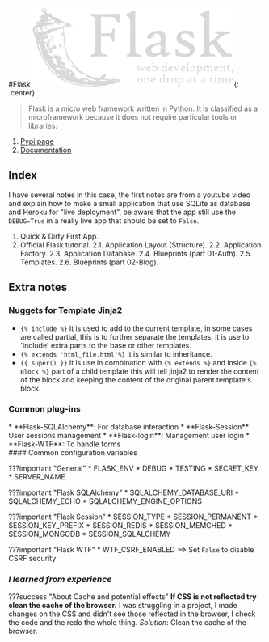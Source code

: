 #Flask
![Flask logo](images/flask.png){: .center}

>Flask is a micro web framework written in Python. It is classified as a microframework because it does not require particular tools or libraries.

1. [Pypi page](https://pypi.org/project/Flask/)
2. [Documentation](https://flask.palletsprojects.com/en/1.1.x/)

## Index

I have several notes in this case, the first notes are from a youtube video and explain how to make a small application that use SQLite as database and Heroku for "live deployment", be aware that the app still use the `DEBUG=True` in a really live app that should be set to `False`.

1. Quick & Dirty First App.
2. Official Flask tutorial.
2.1. Application Layout (Structure).
2.2. Application Factory.
2.3. Application Database.
2.4. Blueprints (part 01-Auth).
2.5. Templates.
2.6. Blueprints (part 02-Blog).

## Extra notes

### Nuggets for Template Jinja2

* `{% include %}` it is used to add to the current template, in some cases are called partial, this is to further separate the templates, it is use to 'include' extra parts to the base or other templates.
* `{% extends 'html_file.html'%}`  it is similar to inheritance.
* `{{ super() }}` it is use in combination with `{% extends %}` and inside `{% Block %}` part of a child template this will tell jinja2 to render the content of the block and keeping the content of the original parent template's block.

### Common plug-ins

<aside>
* **Flask-SQLAlchemy**:  For database interaction
* **Flask-Session**:  User sessions management
* **Flask-login**: Management user login
* **Flask-WTF**: To handle forms
</aside>
#### Common configuration variables

???important "General"
     * FLASK_ENV
     * DEBUG
     * TESTING
     * SECRET_KEY
     * SERVER_NAME

???important "Flask SQLAlchemy"
     * SQLALCHEMY_DATABASE_URI
     * SQLALCHEMY_ECHO
     * SQLALCHEMY_ENGINE_OPTIONS

???important "Flask Session"
     * SESSION_TYPE
     * SESSION_PERMANENT
     * SESSION_KEY_PREFIX
     * SESSION_REDIS
     * SESSION_MEMCHED
     * SESSION_MONGODB
     * SESSION_SQLALCHEMY

???important "Flask WTF"
     * WTF_CSRF_ENABLED ==> Set `False` to disable CSRF security

### *I learned from experience*

???success "About Cache and potential effects"
    **If CSS is not reflected try clean the cache of the browser.**
    I was struggling in a project, I made changes on the CSS and didn't see those reflected in the browser, I check the code and the redo the whole thing.
    *Solution*: Clean the cache of the browser.
